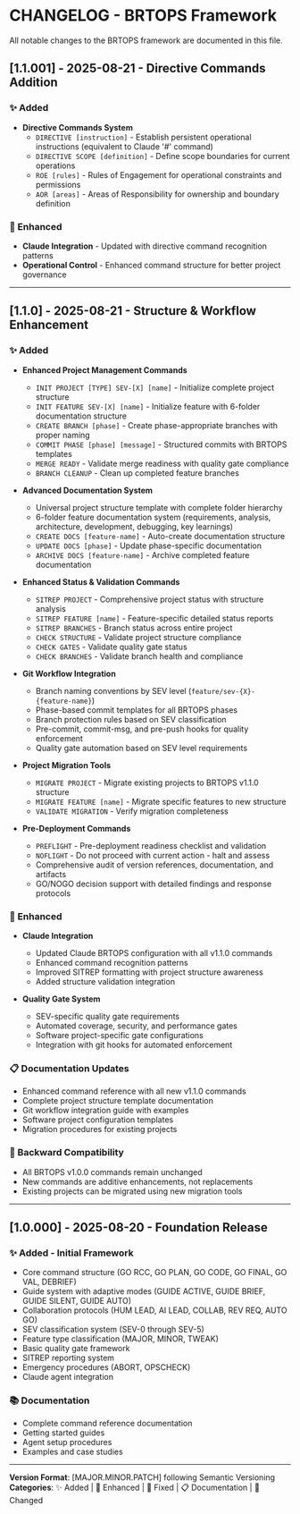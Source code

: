 # CHANGELOG - BRTOPS Framework

All notable changes to the BRTOPS framework are documented in this file.

## [1.1.001] - 2025-08-21 - Directive Commands Addition

### ✨ Added
- **Directive Commands System**
  - `DIRECTIVE [instruction]` - Establish persistent operational instructions (equivalent to Claude '#' command)
  - `DIRECTIVE SCOPE [definition]` - Define scope boundaries for current operations
  - `ROE [rules]` - Rules of Engagement for operational constraints and permissions
  - `AOR [areas]` - Areas of Responsibility for ownership and boundary definition

### 🔧 Enhanced
- **Claude Integration** - Updated with directive command recognition patterns
- **Operational Control** - Enhanced command structure for better project governance

---

## [1.1.0] - 2025-08-21 - Structure & Workflow Enhancement

### ✨ Added
- **Enhanced Project Management Commands**
  - `INIT PROJECT [TYPE] SEV-[X] [name]` - Initialize complete project structure
  - `INIT FEATURE SEV-[X] [name]` - Initialize feature with 6-folder documentation structure
  - `CREATE BRANCH [phase]` - Create phase-appropriate branches with proper naming
  - `COMMIT PHASE [phase] [message]` - Structured commits with BRTOPS templates
  - `MERGE READY` - Validate merge readiness with quality gate compliance
  - `BRANCH CLEANUP` - Clean up completed feature branches

- **Advanced Documentation System**
  - Universal project structure template with complete folder hierarchy
  - 6-folder feature documentation system (requirements, analysis, architecture, development, debugging, key learnings)
  - `CREATE DOCS [feature-name]` - Auto-create documentation structure
  - `UPDATE DOCS [phase]` - Update phase-specific documentation
  - `ARCHIVE DOCS [feature-name]` - Archive completed feature documentation

- **Enhanced Status & Validation Commands**
  - `SITREP PROJECT` - Comprehensive project status with structure analysis
  - `SITREP FEATURE [name]` - Feature-specific detailed status reports
  - `SITREP BRANCHES` - Branch status across entire project
  - `CHECK STRUCTURE` - Validate project structure compliance
  - `CHECK GATES` - Validate quality gate status
  - `CHECK BRANCHES` - Validate branch health and compliance

- **Git Workflow Integration**
  - Branch naming conventions by SEV level (`feature/sev-{X}-{feature-name}`)
  - Phase-based commit templates for all BRTOPS phases
  - Branch protection rules based on SEV classification
  - Pre-commit, commit-msg, and pre-push hooks for quality enforcement
  - Quality gate automation based on SEV level requirements

- **Project Migration Tools**
  - `MIGRATE PROJECT` - Migrate existing projects to BRTOPS v1.1.0 structure
  - `MIGRATE FEATURE [name]` - Migrate specific features to new structure
  - `VALIDATE MIGRATION` - Verify migration completeness

- **Pre-Deployment Commands**
  - `PREFLIGHT` - Pre-deployment readiness checklist and validation
  - `NOFLIGHT` - Do not proceed with current action - halt and assess
  - Comprehensive audit of version references, documentation, and artifacts
  - GO/NOGO decision support with detailed findings and response protocols

### 🔧 Enhanced
- **Claude Integration**
  - Updated Claude BRTOPS configuration with all v1.1.0 commands
  - Enhanced command recognition patterns
  - Improved SITREP formatting with project structure awareness
  - Added structure validation integration

- **Quality Gate System**
  - SEV-specific quality gate requirements
  - Automated coverage, security, and performance gates
  - Software project-specific gate configurations
  - Integration with git hooks for automated enforcement

### 📋 Documentation Updates
- Enhanced command reference with all new v1.1.0 commands
- Complete project structure template documentation
- Git workflow integration guide with examples
- Software project configuration templates
- Migration procedures for existing projects

### 🔄 Backward Compatibility
- All BRTOPS v1.0.0 commands remain unchanged
- New commands are additive enhancements, not replacements
- Existing projects can be migrated using new migration tools

---

## [1.0.000] - 2025-08-20 - Foundation Release

### ✨ Added - Initial Framework
- Core command structure (GO RCC, GO PLAN, GO CODE, GO FINAL, GO VAL, DEBRIEF)
- Guide system with adaptive modes (GUIDE ACTIVE, GUIDE BRIEF, GUIDE SILENT, GUIDE AUTO)
- Collaboration protocols (HUM LEAD, AI LEAD, COLLAB, REV REQ, AUTO GO)
- SEV classification system (SEV-0 through SEV-5)
- Feature type classification (MAJOR, MINOR, TWEAK)
- Basic quality gate framework
- SITREP reporting system
- Emergency procedures (ABORT, OPSCHECK)
- Claude agent integration

### 📚 Documentation
- Complete command reference documentation
- Getting started guides
- Agent setup procedures
- Examples and case studies

---

**Version Format**: [MAJOR.MINOR.PATCH] following Semantic Versioning  
**Categories**: ✨ Added | 🔧 Enhanced | 🐛 Fixed | 📋 Documentation | 🔄 Changed